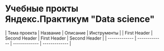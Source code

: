 # Учебные прокты Яндекс.Практикум "Data science" 

| Тема проекта | Название | Описание | Инструменты |
| First Header  | Second Header | First Header  | Second Header |
| ------------- | ------------- | ------------- | ------------- |

